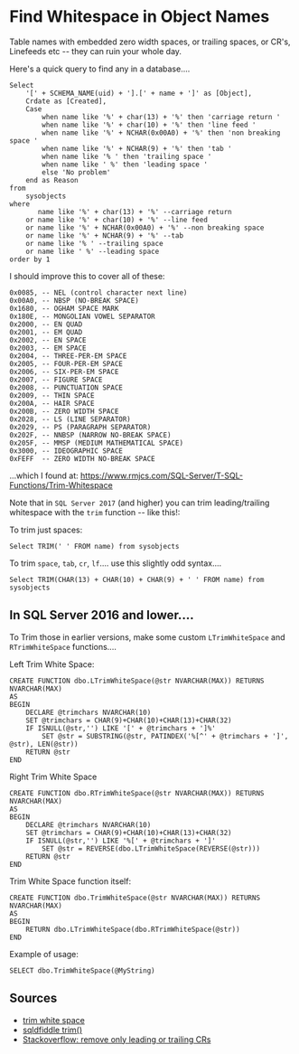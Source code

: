 # Find Whitespace in Object Names

Table names with embedded zero width spaces, or trailing spaces, or CR's, Linefeeds etc -- they can ruin your whole day.

Here's a quick query to find any in a database....


	Select
		'[' + SCHEMA_NAME(uid) + '].[' + name + ']' as [Object],
		Crdate as [Created],
		Case
			when name like '%' + char(13) + '%' then 'carriage return '
			when name like '%' + char(10) + '%' then 'line feed '
			when name like '%' + NCHAR(0x00A0) + '%' then 'non breaking space '
			when name like '%' + NCHAR(9) + '%' then 'tab '
			when name like '% ' then 'trailing space '
			when name like ' %' then 'leading space '
			else 'No problem'
		end as Reason
	from
		sysobjects
	where
		   name like '%' + char(13) + '%' --carriage return
		or name like '%' + char(10) + '%' --line feed
		or name like '%' + NCHAR(0x00A0) + '%' --non breaking space
		or name like '%' + NCHAR(9) + '%' --tab
		or name like '% ' --trailing space
		or name like ' %' --leading space
	order by 1


I should improve this to cover all of these:

	0x0085, -- NEL (control character next line)
	0x00A0, -- NBSP (NO-BREAK SPACE)
	0x1680, -- OGHAM SPACE MARK
	0x180E, -- MONGOLIAN VOWEL SEPARATOR
	0x2000, -- EN QUAD
	0x2001, -- EM QUAD
	0x2002, -- EN SPACE
	0x2003, -- EM SPACE
	0x2004, -- THREE-PER-EM SPACE
	0x2005, -- FOUR-PER-EM SPACE
	0x2006, -- SIX-PER-EM SPACE
	0x2007, -- FIGURE SPACE
	0x2008, -- PUNCTUATION SPACE
	0x2009, -- THIN SPACE
	0x200A, -- HAIR SPACE
	0x200B, -- ZERO WIDTH SPACE
	0x2028, -- LS (LINE SEPARATOR)
	0x2029, -- PS (PARAGRAPH SEPARATOR)
	0x202F, -- NNBSP (NARROW NO-BREAK SPACE)
	0x205F, -- MMSP (MEDIUM MATHEMATICAL SPACE)
	0x3000, -- IDEOGRAPHIC SPACE
	0xFEFF  -- ZERO WIDTH NO-BREAK SPACE

...which I found at: <https://www.rmjcs.com/SQL-Server/T-SQL-Functions/Trim-Whitespace>



Note that in `SQL Server 2017` (and higher) you can trim leading/trailing whitespace with the `trim` function -- like this!:


To trim just spaces:

	Select TRIM(' ' FROM name) from sysobjects


To trim `space`, `tab`, `cr`, `lf`.... use this slightly odd syntax....


	Select TRIM(CHAR(13) + CHAR(10) + CHAR(9) + ' ' FROM name) from sysobjects


## In SQL Server 2016 and lower....

To Trim those in earlier versions, make some custom `LTrimWhiteSpace` and `RTrimWhiteSpace` functions....

Left Trim White Space:

	CREATE FUNCTION dbo.LTrimWhiteSpace(@str NVARCHAR(MAX)) RETURNS NVARCHAR(MAX)
	AS
	BEGIN
		DECLARE @trimchars NVARCHAR(10)
		SET @trimchars = CHAR(9)+CHAR(10)+CHAR(13)+CHAR(32)
		IF ISNULL(@str,'') LIKE '[' + @trimchars + ']%'
			SET @str = SUBSTRING(@str, PATINDEX('%[^' + @trimchars + ']', @str), LEN(@str))
		RETURN @str
	END

Right Trim White Space

	CREATE FUNCTION dbo.RTrimWhiteSpace(@str NVARCHAR(MAX)) RETURNS NVARCHAR(MAX)
	AS
	BEGIN
		DECLARE @trimchars NVARCHAR(10)
		SET @trimchars = CHAR(9)+CHAR(10)+CHAR(13)+CHAR(32)
		IF ISNULL(@str,'') LIKE '%[' + @trimchars + ']'
			SET @str = REVERSE(dbo.LTrimWhiteSpace(REVERSE(@str)))
		RETURN @str
	END


Trim White Space function itself:

	CREATE FUNCTION dbo.TrimWhiteSpace(@str NVARCHAR(MAX)) RETURNS NVARCHAR(MAX)
	AS
	BEGIN
		RETURN dbo.LTrimWhiteSpace(dbo.RTrimWhiteSpace(@str))
	END


Example of usage:

	SELECT dbo.TrimWhiteSpace(@MyString)


## Sources


- [trim white space](https://www.rmjcs.com/SQL-Server/T-SQL-Functions/Trim-Whitespace)
- [sqldfiddle trim()](http://sqlfiddle.com/#!18/25c63/11)
- [Stackoverflow: remove only leading or trailing CRs](https://stackoverflow.com/a/36191186/49)